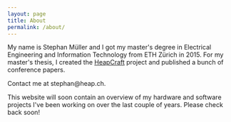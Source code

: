 ```yaml
---
layout: page
title: About
permalink: /about/
---
```


My name is Stephan Müller and I got my master's degree in Electrical Engineering and Information Technology from ETH Zürich in 2015. For my master's thesis, I created the [HeapCraft](http://heapcraft.net/) project and published a bunch of conference papers. 

Contact me at stephan<span class="nospam">@</span>heap.ch.

This website will soon contain an overview of my hardware and software projects I've been working on over the last couple of years. Please check back soon!

